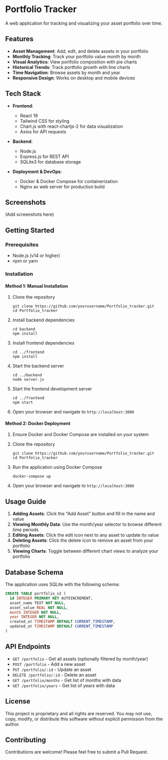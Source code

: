 # Portfolio Tracker

A web application for tracking and visualizing your asset portfolio over time.

## Features

- **Asset Management**: Add, edit, and delete assets in your portfolio
- **Monthly Tracking**: Track your portfolio value month by month
- **Visual Analytics**: View portfolio composition with pie charts
- **Historical Trends**: Track portfolio growth with line charts
- **Time Navigation**: Browse assets by month and year
- **Responsive Design**: Works on desktop and mobile devices

## Tech Stack

- **Frontend**: 
  - React 19
  - Tailwind CSS for styling
  - Chart.js with react-chartjs-2 for data visualization
  - Axios for API requests

- **Backend**: 
  - Node.js
  - Express.js for REST API
  - SQLite3 for database storage

- **Deployment & DevOps**: 
  - Docker & Docker Compose for containerization
  - Nginx as web server for production build

## Screenshots

(Add screenshots here)

## Getting Started

### Prerequisites

- Node.js (v14 or higher)
- npm or yarn

### Installation

#### Method 1: Manual Installation

1. Clone the repository
   ```
   git clone https://github.com/yourusername/Portfolio_tracker.git
   cd Portfolio_tracker
   ```

2. Install backend dependencies
   ```
   cd backend
   npm install
   ```

3. Install frontend dependencies
   ```
   cd ../frontend
   npm install
   ```

4. Start the backend server
   ```
   cd ../backend
   node server.js
   ```

5. Start the frontend development server
   ```
   cd ../frontend
   npm start
   ```

6. Open your browser and navigate to `http://localhost:3000`

#### Method 2: Docker Deployment

1. Ensure Docker and Docker Compose are installed on your system

2. Clone the repository
   ```
   git clone https://github.com/yourusername/Portfolio_tracker.git
   cd Portfolio_tracker
   ```

3. Run the application using Docker Compose
   ```
   docker-compose up
   ```

4. Open your browser and navigate to `http://localhost:3000`

## Usage Guide

1. **Adding Assets**: Click the "Add Asset" button and fill in the name and value
2. **Viewing Monthly Data**: Use the month/year selector to browse different time periods
3. **Editing Assets**: Click the edit icon next to any asset to update its value
4. **Deleting Assets**: Click the delete icon to remove an asset from your portfolio
5. **Viewing Charts**: Toggle between different chart views to analyze your portfolio

## Database Schema

The application uses SQLite with the following schema:

```sql
CREATE TABLE portfolio_v2 (
  id INTEGER PRIMARY KEY AUTOINCREMENT,
  asset_name TEXT NOT NULL,
  asset_value REAL NOT NULL,
  month INTEGER NOT NULL,
  year INTEGER NOT NULL,
  created_at TIMESTAMP DEFAULT CURRENT_TIMESTAMP,
  updated_at TIMESTAMP DEFAULT CURRENT_TIMESTAMP
)
```

## API Endpoints

- `GET /portfolio` - Get all assets (optionally filtered by month/year)
- `POST /portfolio` - Add a new asset
- `PUT /portfolio/:id` - Update an asset
- `DELETE /portfolio/:id` - Delete an asset
- `GET /portfolio/months` - Get list of months with data
- `GET /portfolio/years` - Get list of years with data

## License

This project is proprietary and all rights are reserved. You may not use, copy, modify, or distribute this software without explicit permission from the author.

## Contributing

Contributions are welcome! Please feel free to submit a Pull Request.